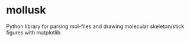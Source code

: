 # mollusk
Python library for parsing mol-files and drawing molecular skeleton/stick figures with matplotlib
